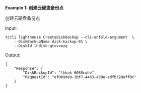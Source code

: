 **Example 1: 创建云硬盘备份点**

创建云硬盘备份点

Input: 

```
tccli lighthouse CreateDiskBackup --cli-unfold-argument  \
    --DiskBackupName disk-backup-01 \
    --DiskId lhdisk-qtovvuzq
```

Output: 
```
{
    "Response": {
        "DiskBackupId": "lhbak-6068cwhv",
        "RequestId": "ef009de9-1bf7-44b3-a30e-adfb328aff8c"
    }
}
```

